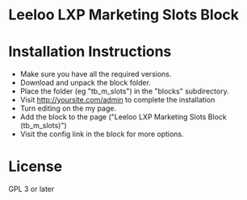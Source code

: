 # Leeloo LXP Marketing Slots Block

Installation Instructions
=========================

* Make sure you have all the required versions.
* Download and unpack the block folder.
* Place the folder (eg "tb_m_slots") in the "blocks" subdirectory.
* Visit http://yoursite.com/admin to complete the installation
* Turn editing on the my page.
* Add the block to the page ("Leeloo LXP Marketing Slots Block (tb_m_slots)")
* Visit the config link in the block for more options.

License
=====================

GPL 3 or later